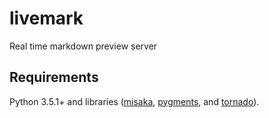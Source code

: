# livemark
Real time markdown preview server

## Requirements

Python 3.5.1+ and libraries ([misaka](http://misaka.61924.nl/), [pygments](http://pygments.org/), and [tornado](http://www.tornadoweb.org/en/stable/)).
